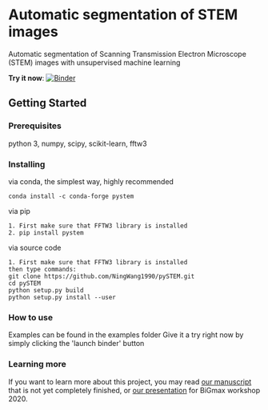 # Automatic segmentation of STEM images

Automatic segmentation of Scanning Transmission Electron Microscope (STEM) images with unsupervised machine learning

**Try it now**:
 [![Binder](https://mybinder.org/badge_logo.svg)](https://mybinder.org/v2/gh/NingWang1990/pySTEM/master?filepath=examples)

## Getting Started

### Prerequisites
python 3, numpy, scipy, scikit-learn, fftw3 
### Installing
via conda, the simplest way, highly recommended
```
conda install -c conda-forge pystem
```
via pip
```
1. First make sure that FFTW3 library is installed 
2. pip install pystem
```
via source code
```
1. First make sure that FFTW3 library is installed 
then type commands:
git clone https://github.com/NingWang1990/pySTEM.git
cd pySTEM
python setup.py build
python setup.py install --user
```

### How to use
Examples can be found in the examples folder 
Give it a try right now by simply clicking the 'launch binder' button

### Learning more
If you want to learn more about this project, you may read [our manuscript](https://github.com/NingWang1990/pySTEM/blob/master/paper/paper_segmentation.pdf?raw=true) that is not yet completely finished, or [our presentation](https://github.com/NingWang1990/pySTEM/tree/master/slides/BiGmax2020.pdf) for BiGmax workshop 2020.

